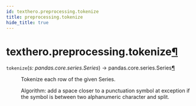 ```yaml
---
id: texthero.preprocessing.tokenize
title: preprocessing.tokenize
hide_title: true
---
```


<div>
<div class="section" id="texthero-preprocessing-tokenize">
<h1>texthero.preprocessing.tokenize<a class="headerlink" href="#texthero-preprocessing-tokenize" title="Permalink to this headline">¶</a></h1>
<dl class="py function">
<dt id="texthero.preprocessing.tokenize">
<code class="sig-name descname">tokenize</code><span class="sig-paren">(</span><em class="sig-param"><span class="n">s</span><span class="p">:</span> <span class="n">pandas.core.series.Series</span></em><span class="sig-paren">)</span> → pandas.core.series.Series<a class="headerlink" href="#texthero.preprocessing.tokenize" title="Permalink to this definition">¶</a></dt>
<dd><p>Tokenize each row of the given Series.</p>
<p>Algorithm: add a space closer to a punctuation symbol at
exception if the symbol is between two alphanumeric character and split.</p>
</dd></dl>
</div>
</div>